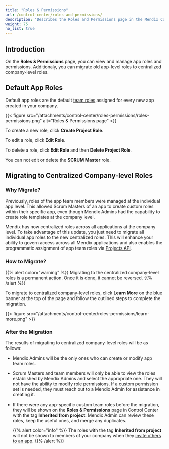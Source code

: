 ```yaml
---
title: "Roles & Permissions"
url: /control-center/roles-and-permissions/
description: "Describes the Roles and Permissions page in the Mendix Control Center."
weight: 75
no_list: true
---
```


## Introduction

On the **Roles & Permissions** page, you can view and manage app roles and permissions. Additionaly, you can migrate old app-level roles to centralized company-level roles.

## Default App Roles

Default app roles are the default [team roles](/developerportal/general/app-roles/#team-roles) assigned for every new app created in your company.

{{< figure src="/attachments/control-center/roles-permissions/roles-permissions.png"  alt="Roles & Permissions page" >}}

To create a new role, click **Create Project Role**.

To edit a role, click **Edit Role**.

To delete a role, click **Edit Role** and then **Delete Project Role**.

You can not edit or delete the **SCRUM Master** role.

## Migrating to Centralized Company-level Roles

### Why Migrate?

Previously, roles of the app team members were managed at the individual app level. This allowed Scrum Masters of an app to create custom roles within their specific app, even though Mendix Admins had the capability to create role templates at the company level.

Mendix has now centralized roles across all applications at the company level. To take advantage of this update, you just need to migrate all individual app roles to the new centralized roles. This will enhance your ability to govern access across all Mendix applications and also enables the programmatic assignment of app team roles via [Projects API](/apidocs-mxsdk/apidocs/projects-api/).

### How to Migrate?

{{% alert color="warning" %}}
Migrating to the centralized company-level roles is a permanent action. Once it is done, it cannot be reversed.
{{% /alert %}}

To migrate to centralized company-level roles, click **Learn More** on the blue banner at the top of the page and follow the outlined steps to complete the migration.

{{< figure src="/attachments/control-center/roles-permissions/learn-more.png"  >}}

### After the Migration

The results of migrating to centralized company-level roles will be as follows:

- Mendix Admins will be the only ones who can create or modify app team roles.

- Scrum Masters and team members will only be able to view the roles established by Mendix Admins and select the appropriate one. They will not have the ability to modify role permissions. If a custom permission set is needed, they must reach out to a Mendix Admin for assistance in creating it.

- If there were any app-specific custom team roles before the migration, they will be shown on the **Roles & Permissions** page in Control Center with the tag **Inherited from project**. Mendix Admin can review these roles, keep the useful ones, and merge any duplicates.

  {{% alert color="info" %}}
  The roles with the tag **Inherited from project** will not be shown to members of your company when they [invite others to an app](/developerportal/general/team/#inviting).
  {{% /alert %}} 
